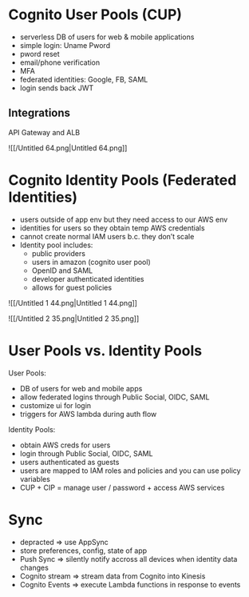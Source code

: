 # Cognito User Pools (CUP)

- serverless DB of users for web & mobile applications
- simple login: Uname Pword
- pword reset
- email/phone verification
- MFA
- federated identities: Google, FB, SAML
- login sends back JWT

## Integrations

API Gateway and ALB

![[/Untitled 64.png|Untitled 64.png]]

# Cognito Identity Pools (Federated Identities)

- users outside of app env but they need access to our AWS env
- identities for users so they obtain temp AWS credentials
- cannot create normal IAM users b.c. they don’t scale
- Identity pool includes:
    - public providers
    - users in amazon (cognito user pool)
    - OpenID and SAML
    - developer authenticated identities
    - allows for guest policies

![[/Untitled 1 44.png|Untitled 1 44.png]]

![[/Untitled 2 35.png|Untitled 2 35.png]]

# User Pools vs. Identity Pools

User Pools:

- DB of users for web and mobile apps
- allow federated logins through Public Social, OIDC, SAML
- customize ui for login
- triggers for AWS lambda during auth flow

Identity Pools:

- obtain AWS creds for users
- login through Public Social, OIDC, SAML
- users authenticated as guests
- users are mapped to IAM roles and policies and you can use policy variables
- CUP + CIP = manage user / password + access AWS services

# Sync

- depracted ⇒ use AppSync
- store preferences, config, state of app
- Push Sync ⇒ silently notify accross all devices when identity data changes
- Cognito stream ⇒ stream data from Cognito into Kinesis
- Cognito Events ⇒ execute Lambda functions in response to events
